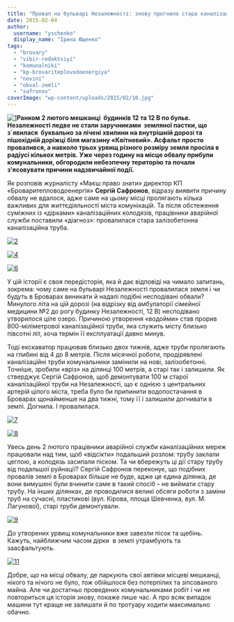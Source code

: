 ```yaml
---
title: "Провал на бульварі Незалежності: знову прогнила стара каналізаційна труба"
date: 2015-02-04
author: 
  username: "yschenko"
  display_name: "Ірина Ющенко"
tags: 
  - "brovary"
  - "vibir-redaktsiyi"
  - "komunalniki"
  - "kp-brovariteplovodoenergiya"
  - "novini"
  - "obval-zemli"
  - "safronov"
coverImage: "wp-content/uploads/2015/02/10.jpg"
---
```


[![1](https://mpz.brovary.org/wp-content/uploads/2015/02/1.jpg)](https://mpz.brovary.org/wp-content/uploads/2015/02/1.jpg)**Ранком 2 лютого мешканці  будинків 12 та 12 В по бульв. Незалежності ледве не стали заручниками  земляної пастки, що з\`явилася  буквально за лічені хвилини на внутрішній дорозі та пішохідній доріжці біля магазину «Квітневий». Асфальт просто провалився, а навколо трьох урвищ різного розміру земля просіла в радіусі кількох метрів. Уже через годину на місце обвалу прибули комунальники, обгородили небезпечну територію та почали з'ясовувати причини надзвичайної події.**

Як розповів журналісту «Маєш право знати» директор КП «Броваритепловодоенергія» **Сергій Сафронов**, відразу виявити причину обвалу не вдалося, адже саме на цьому місці пролягають кілька важливих для життєдіяльності міста комунікацій. Та після обстеження суміжних із «дірками» каналізаційних колодязів, працівники аварійної служби поставили «діагноз»: провалилася стара залізобетонна каналізаційна труба.

[![2](https://mpz.brovary.org/wp-content/uploads/2015/02/2.jpg)](https://mpz.brovary.org/wp-content/uploads/2015/02/2.jpg)

[![4](https://mpz.brovary.org/wp-content/uploads/2015/02/4.jpg)](https://mpz.brovary.org/wp-content/uploads/2015/02/4.jpg)

[![6](https://mpz.brovary.org/wp-content/uploads/2015/02/6.jpg)](https://mpz.brovary.org/wp-content/uploads/2015/02/6.jpg)

У цій історії є своя передісторія, яка й дає відповіді на чимало запитань, зокрема: чому саме на бульварі Незалежності провалилася земля і чи будуть в Броварах виникати й надалі подібні несподівані обвали? Минулого літа на цій дорозі (на відрізку від амбулаторії сімейної медицини №2 до рогу будинку Незалежності, 12 В) несподівано утворилося ціле озеро. Причиною утворення «водойми» став прорив 800-міліметрової каналізаційної труби, яка служить місту близько півсотні літ, хоча термін її експлуатації давно минув.

Тоді екскаватор працював близько двох тижнів, адже труби пролягають на глибині від 4 до 8 метрів. Після місячної роботи, продірявлені каналізаційні труби комунальники замінили на нові, залізобетонні. Точніше, зробили «вріз» на ділянці 100 метрів, а старі так і залишили. Як стверджує Сергій Сафронов, щоб демонтувати 100 м старої каналізаційної труби на Незалежності, що є однією з центральних артерій цілого міста, треба було би припинити водопостачання в Броварах щонайменше на два тижні, тому її і залишили догнивати в землі. Догнила. І провалилася.

[![7](https://mpz.brovary.org/wp-content/uploads/2015/02/7.jpg)](https://mpz.brovary.org/wp-content/uploads/2015/02/7.jpg)

[![8](https://mpz.brovary.org/wp-content/uploads/2015/02/8.jpg)](https://mpz.brovary.org/wp-content/uploads/2015/02/8.jpg)

Увесь день 2 лютого працівники аварійної служби каналізаційних мереж працювали над тим, щоб «відсікти» подальший розлом: трубу заклали цеглою, а колодязь засипали піском. Та чи вбережуть ці дії стару трубу від подальшої руйнації? Сергій Сафронов переконує, що подібних провалів землі в Броварах більше не буде, адже це єдина ділянка, де вони вимушені були вчинити саме в такий спосіб – не виймати стару трубу. На інших ділянках, де проводилися великі обсяги роботи з заміни труб на сучасні, пластикові (вул. Кірова, площа Шевченка, вул. М. Лагунової), старі труби демонтували.

[![9](https://mpz.brovary.org/wp-content/uploads/2015/02/9.jpg)](https://mpz.brovary.org/wp-content/uploads/2015/02/9.jpg)

До утворених урвищ комунальники вже завезли пісок та щебінь. Кажуть, найближчим часом дірки  в землі утрамбують та заасфальтують.

[![11](https://mpz.brovary.org/wp-content/uploads/2015/02/11.jpg)](https://mpz.brovary.org/wp-content/uploads/2015/02/11.jpg)

Добре, що на місці обвалу, де паркують свої автівки місцеві мешканці, нікого та нічого не було, тож обійшлося без потерпілих та зіпсованого майна. Але чи достатньо проведених комунальниками робіт і чи не повториться ця історія знову, покаже лише час. А про всяк випадок машини тут краще не залишати й по тротуару ходити максимально обачно.

